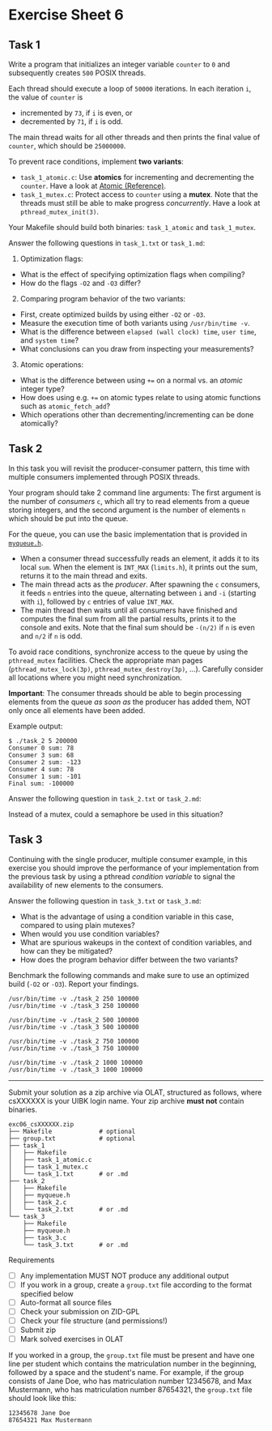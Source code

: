 # Exercise Sheet 6

## Task 1

Write a program that initializes an integer variable `counter` to `0` and subsequently creates `500` POSIX threads.

Each thread should execute a loop of `50000` iterations. In each iteration `i`, the value of `counter` is
  - incremented by `73`, if `i` is even, or
  - decremented by `71`, if `i` is odd.

The main thread waits for all other threads and then prints the final value of `counter`, which should be `25000000`.

To prevent race conditions, implement **two variants**:

- `task_1_atomic.c`: Use **atomics** for incrementing and decrementing the `counter`. Have a look at [Atomic (Reference)](https://en.cppreference.com/w/c/atomic).
- `task_1_mutex.c`: Protect access to `counter` using a **mutex**. Note that the threads must still be able to make progress *concurrently*. Have a look at `pthread_mutex_init(3)`.

Your Makefile should build both binaries: `task_1_atomic` and `task_1_mutex`.

Answer the following questions in `task_1.txt` or `task_1.md`:

1. Optimization flags:

- What is the effect of specifying optimization flags when compiling?
- How do the flags `-O2` and `-O3` differ?

2. Comparing program behavior of the two variants:

- First, create optimized builds by using either `-O2` or `-O3`.
- Measure the execution time of both variants using `/usr/bin/time -v`.
- What is the difference between `elapsed (wall clock) time`, `user time`, and `system time`?
- What conclusions can you draw from inspecting your measurements?

3. Atomic operations:

- What is the difference between using `+=` on a normal vs. an *atomic* integer type?
- How does using e.g. `+=` on atomic types relate to using atomic functions such as `atomic_fetch_add`?
- Which operations other than decrementing/incrementing can be done atomically?

## Task 2

In this task you will revisit the producer-consumer pattern, this time with multiple consumers implemented through POSIX threads.

Your program should take 2 command line arguments: The first argument is the number of *consumers* `c`, which all try to read elements from a queue storing integers, and the second argument is the number of elements `n` which should be put into the queue.

For the queue, you can use the basic implementation that is provided in [`myqueue.h`](task_2/myqueue.h).

- When a consumer thread successfully reads an element, it adds it to its local `sum`.
  When the element is `INT_MAX` (`limits.h`), it prints out the sum, returns it to the main thread and exits.
- The main thread acts as the *producer*.
  After spawning the `c` consumers, it feeds `n` entries into the queue, alternating between `i` and `-i` (starting with `i`), followed by `c` entries of value `INT_MAX`.
- The main thread then waits until all consumers have finished and computes the final sum from all the partial results, prints it to the console and exits. Note that the final sum should be `-(n/2)` if `n` is even and `n/2` if `n` is odd.

To avoid race conditions, synchronize access to the queue by using the `pthread_mutex` facilities.
Check the appropriate man pages (`pthread_mutex_lock(3p)`, `pthread_mutex_destroy(3p)`, ...).
Carefully consider all locations where you might need synchronization.

**Important**: The consumer threads should be able to begin processing elements from the queue *as soon as* the producer has added them, NOT only once all elements have been added.

Example output:

```text
$ ./task_2 5 200000
Consumer 0 sum: 78
Consumer 3 sum: 68
Consumer 2 sum: -123
Consumer 4 sum: 78
Consumer 1 sum: -101
Final sum: -100000
```

Answer the following question in `task_2.txt` or `task_2.md`:

Instead of a mutex, could a semaphore be used in this situation?

## Task 3

Continuing with the single producer, multiple consumer example, in this exercise you should improve the performance of your implementation from the previous task by using a pthread _condition variable_ to signal the availability of new elements to the consumers.

Answer the following question in `task_3.txt` or `task_3.md`:

- What is the advantage of using a condition variable in this case, compared to using plain mutexes?
- When would you use condition variables?
- What are spurious wakeups in the context of condition variables, and how can they be mitigated?
- How does the program behavior differ between the two variants?

Benchmark the following commands and make sure to use an optimized build (`-O2` or `-O3`). Report your findings.

```text
/usr/bin/time -v ./task_2 250 100000
/usr/bin/time -v ./task_3 250 100000

/usr/bin/time -v ./task_2 500 100000
/usr/bin/time -v ./task_3 500 100000

/usr/bin/time -v ./task_2 750 100000
/usr/bin/time -v ./task_3 750 100000

/usr/bin/time -v ./task_2 1000 100000
/usr/bin/time -v ./task_3 1000 100000
```

---

Submit your solution as a zip archive via OLAT, structured as follows, where csXXXXXX is your UIBK login name. Your zip archive **must not** contain binaries.

```text
exc06_csXXXXXX.zip
├── Makefile             # optional
├── group.txt            # optional
├── task_1
│   ├── Makefile
│   ├── task_1_atomic.c
│   ├── task_1_mutex.c
│   └── task_1.txt       # or .md
├── task_2
│   ├── Makefile
│   ├── myqueue.h
│   ├── task_2.c
│   └── task_2.txt       # or .md 
└── task_3
    ├── Makefile
    ├── myqueue.h
    ├── task_3.c
    └── task_3.txt       # or .md
```

Requirements

- [ ] Any implementation MUST NOT produce any additional output
- [ ] If you work in a group, create a `group.txt` file according to the format specified below
- [ ] Auto-format all source files
- [ ] Check your submission on ZID-GPL
- [ ] Check your file structure (and permissions!)
- [ ] Submit zip
- [ ] Mark solved exercises in OLAT

If you worked in a group, the `group.txt` file must be present
and have one line per student which contains the matriculation number
in the beginning, followed by a space and the student's name.
For example, if the group consists of Jane Doe,
who has matriculation number 12345678,
and Max Mustermann, who has matriculation number 87654321,
the `group.txt` file should look like this:

```text
12345678 Jane Doe
87654321 Max Mustermann
```
